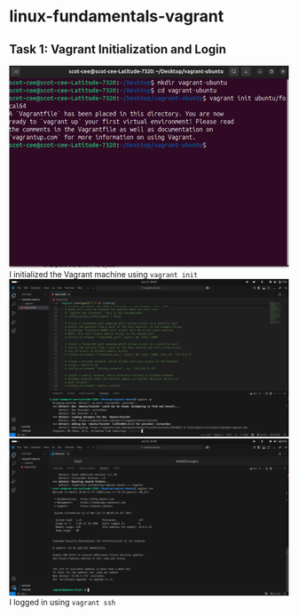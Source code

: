 # linux-fundamentals-vagrant
## Task 1: Vagrant Initialization and Login
![Vagrant Initialization](ssh1.png)
 I initialized the Vagrant machine using `vagrant init` 
![](ssh2.png)
![](ssh3.png)
I logged in using `vagrant ssh`

